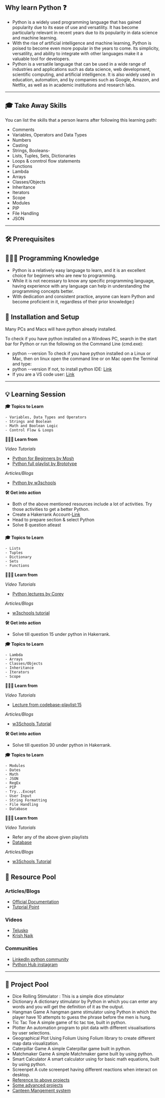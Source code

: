 ## Why learn Python ❓

- Python is a widely used programming language that has gained popularity due to its ease of use and versatility. It has become particularly relevant in recent years due to its popularity in data science and machine learning.
- With the rise of artificial intelligence and machine learning, Python is poised to become even more popular in the years to come. Its simplicity, versatility, and ability to integrate with other languages make it a valuable tool for developers.
- Python is a versatile language that can be used in a wide range of industries and applications such as data science, web development, scientific computing, and artificial intelligence. It is also widely used in education, automation, and by companies such as Google, Amazon, and Netflix, as well as in academic institutions and research labs.
---
## 🎓 Take Away Skills

You can list the skills that a person learns after following this learning path:
- Comments
- Variables, Operators and Data Types
- Numbers
- Casting
- Strings, Booleans- 
- Lists, Tuples, Sets, Dictionaries
- Loops & conntrol flow statements
- Functions
- Lambda
- Arrays
- Classes/Objects
- Inheritance
- Iterators
- Scope
- Modules
- PIP
- File Handling
- JSON

---
## 🛠️ Prerequisites

## 🧑🏻‍💻 Programming Knowledge 
 
 - Python is a relatively easy language to learn, and it is an excellent choice for beginners who are new to programming. 
 - While it is not necessary to know any specific programming language, having experience with any language can help in understanding the programming concepts better.
 - With dedication and consistent practice, anyone can learn Python and become proficient in it, regardless of their prior knowledge:)

## 📲 Installation and Setup

Many PCs and Macs will have python already installed.

To check if you have python installed on a Windows PC, search in the start bar for Python or run the following on the Command Line (cmd.exe):
- python --version
To check if you have python installed on a Linux or Mac, then on linux open the command line or on Mac open the Terminal and type:
- python --version
If not, to install python IDE: [Link](https://www.youtube.com/watch?v=0QibxSdnWW4)
- If you are a VS code user: [Link](https://youtu.be/zk5qOQBvuK4?t=323)
---


## 💡 Learning Session

**🎓 Topics to Learn**
```
- Variables, Data Types and Operators
- Strings and Boolean
- Math and Boolean Logic
- Control Flow & Loops 
```

**🧑🏻‍💻 Learn from**

*Video Tutorials*
- [Python for Beginners by Mosh](https://youtu.be/_uQrJ0TkZlc)
- [Python full playlist by Brototype](https://www.youtube.com/playlist?list=PLY-ecO2csVHfbpOmWamlb8Mujjdnl1jks)

*Articles/Blogs*

- [Python by w3schools](https://www.w3schools.com/python/python_comments.asp)

**🛠️ Get into action**
- Both of the above mentioned resources include a lot of activities. Try those activities to get a better Python.
- Create a Hakerrank Account-[Link](https://www.youtube.com/watch?v=7-p8ec8hJmU)
- Head to prepare section & select Python 
- Solve 8 question atleast

### 

**🎓 Topics to Learn**
``` 
- Lists
- Tuples
- Dictionary
- Sets
- Functions
```

**🧑🏻‍💻 Learn from**

*Video Tutorials*
- [Python lectures by Corey](https://www.youtube.com/watch?v=W8KRzm-HUcc)

*Articles/Blogs*
-  [w3schools tutorial](https://www.w3schools.com/python/python_lists.asp)

**🛠️ Get into action**
- Solve till question 15 under python in Hakerrank.

**🎓 Topics to Learn**
```
- Lambda
- Arrays
- Classes/Objects
- Inheritance
- Iterators
- Scope
```

**🧑🏻‍💻 Learn from**

*Video Tutorials*
- [Lecture from codebase-playlist:15](https://www.youtube.com/watch?v=eykoKxsYtow&list=PLeo1K3hjS3uv5U-Lmlnucd7gqF-3ehIh0)

*Articles/Blogs*
- [w3Schools Tutorial](https://www.w3schools.com/python/python_lambda.asp)

**🛠️ Get into action**
- Solve till question 30 under python in Hakerrank.

**🎓 Topics to Learn**
```
- Modules
- Dates
- Math
- JSON
- RegEx
- PIP
- Try...Except
- User Input
- String Formatting
- File Handling
- Database
```
**🧑🏻‍💻 Learn from**

*Video Tutorials*
- Refer any of the above given playlists
- [Database](https://www.youtube.com/watch?v=zrNHkRgWzTI)

*Articles/Blogs*
- [w3Schools Tutorial](https://www.w3schools.com/python/python_modules.asp)

## 🔖 Resource Pool

### Articles/Blogs
- [Official Documentation](https://docs.python.org/3/tutorial/)
- [Tutprial Point](https://www.tutorialspoint.com/python/index.htm)

### Videos
- [Telusko](https://www.youtube.com/watch?v=QXeEoD0pB3E&list=PLsyeobzWxl7poL9JTVyndKe62ieoN-MZ3)
- [Krish Naik](https://www.youtube.com/watch?v=bPrmA1SEN2k&list=PLZoTAELRMXVNUL99R4bDlVYsncUNvwUBB)


### Communities 
- [LinkedIn python community](https://www.linkedin.com/groups/101591/)
- [Python Hub instagram](https://www.instagram.com/python.hub/)

---
## 🚀 Project Pool
- Dice Rolling Stimulator	: This is a simple dice stimulator 
- Dictionary	A dictionary stimulator by Python in which you can enter any words and you will get the definition of it as the output.	
-	Hangman Game	A hangman game stimulator using Python in which the player have 10 attempts to guess the phrase before the men is hung.	
-	Tic Tac Toe	A simple game of tic tac toe, built in python.
-	Plotter	An automation program to plot data with different visualisations by user selections.	
-	Geographical Plot Using Folium	Using Folium library to create different map data visualization.	
-	Caterpillar Game	A simple Caterpillar game built in python.	
-	Matchmaker Game	A simple Matchmaker game built by using python.	
-	Smart Calculator	A smart calculator using for basic math equations, built by using python.	
-	Screenpet	A cute screenpet having different reactions when interact on desktop.
-	[Reference to above projects](https://github.com/ndleah/python-mini-project)
- [Some advanced projects](https://www.youtube.com/watch?v=etSRnPp9H8s&list=PLDBeG9ubvskv7NRa_klzm0nmaoOvcuuc5)
- [Canteen Mangement system](https://github.com/AJP-003/Canteen-Management-System-In-Python)


